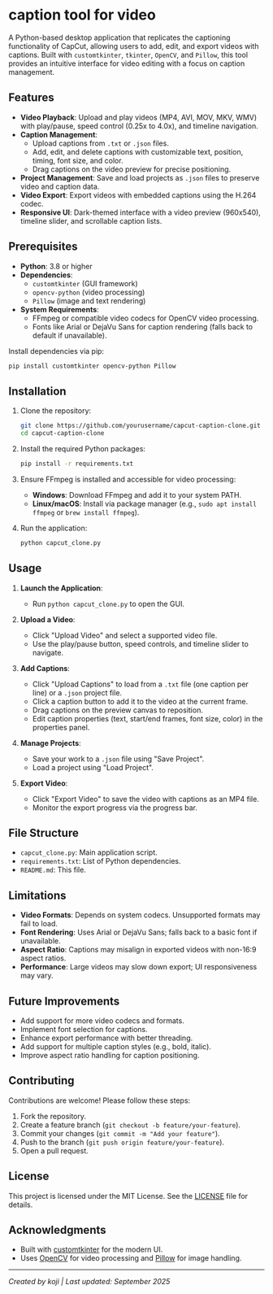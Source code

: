 # caption tool for video

A Python-based desktop application that replicates the captioning functionality of CapCut, allowing users to add, edit, and export videos with captions. Built with `customtkinter`, `tkinter`, `OpenCV`, and `Pillow`, this tool provides an intuitive interface for video editing with a focus on caption management.

## Features

- **Video Playback**: Upload and play videos (MP4, AVI, MOV, MKV, WMV) with play/pause, speed control (0.25x to 4.0x), and timeline navigation.
- **Caption Management**:
  - Upload captions from `.txt` or `.json` files.
  - Add, edit, and delete captions with customizable text, position, timing, font size, and color.
  - Drag captions on the video preview for precise positioning.
- **Project Management**: Save and load projects as `.json` files to preserve video and caption data.
- **Video Export**: Export videos with embedded captions using the H.264 codec.
- **Responsive UI**: Dark-themed interface with a video preview (960x540), timeline slider, and scrollable caption lists.

## Prerequisites

- **Python**: 3.8 or higher
- **Dependencies**:
  - `customtkinter` (GUI framework)
  - `opencv-python` (video processing)
  - `Pillow` (image and text rendering)
- **System Requirements**:
  - FFmpeg or compatible video codecs for OpenCV video processing.
  - Fonts like Arial or DejaVu Sans for caption rendering (falls back to default if unavailable).

Install dependencies via pip:

```bash
pip install customtkinter opencv-python Pillow
```

## Installation

1. Clone the repository:

   ```bash
   git clone https://github.com/yourusername/capcut-caption-clone.git
   cd capcut-caption-clone
   ```

2. Install the required Python packages:

   ```bash
   pip install -r requirements.txt
   ```

3. Ensure FFmpeg is installed and accessible for video processing:
   - **Windows**: Download FFmpeg and add it to your system PATH.
   - **Linux/macOS**: Install via package manager (e.g., `sudo apt install ffmpeg` or `brew install ffmpeg`).

4. Run the application:

   ```bash
   python capcut_clone.py
   ```

## Usage

1. **Launch the Application**:
   - Run `python capcut_clone.py` to open the GUI.

2. **Upload a Video**:
   - Click "Upload Video" and select a supported video file.
   - Use the play/pause button, speed controls, and timeline slider to navigate.

3. **Add Captions**:
   - Click "Upload Captions" to load from a `.txt` file (one caption per line) or a `.json` project file.
   - Click a caption button to add it to the video at the current frame.
   - Drag captions on the preview canvas to reposition.
   - Edit caption properties (text, start/end frames, font size, color) in the properties panel.

4. **Manage Projects**:
   - Save your work to a `.json` file using "Save Project".
   - Load a project using "Load Project".

5. **Export Video**:
   - Click "Export Video" to save the video with captions as an MP4 file.
   - Monitor the export progress via the progress bar.

## File Structure

- `capcut_clone.py`: Main application script.
- `requirements.txt`: List of Python dependencies.
- `README.md`: This file.

## Limitations

- **Video Formats**: Depends on system codecs. Unsupported formats may fail to load.
- **Font Rendering**: Uses Arial or DejaVu Sans; falls back to a basic font if unavailable.
- **Aspect Ratio**: Captions may misalign in exported videos with non-16:9 aspect ratios.
- **Performance**: Large videos may slow down export; UI responsiveness may vary.

## Future Improvements

- Add support for more video codecs and formats.
- Implement font selection for captions.
- Enhance export performance with better threading.
- Add support for multiple caption styles (e.g., bold, italic).
- Improve aspect ratio handling for caption positioning.

## Contributing

Contributions are welcome! Please follow these steps:

1. Fork the repository.
2. Create a feature branch (`git checkout -b feature/your-feature`).
3. Commit your changes (`git commit -m "Add your feature"`).
4. Push to the branch (`git push origin feature/your-feature`).
5. Open a pull request.

## License

This project is licensed under the MIT License. See the [LICENSE](LICENSE) file for details.

## Acknowledgments

- Built with [customtkinter](https://github.com/TomSchimansky/CustomTkinter) for the modern UI.
- Uses [OpenCV](https://opencv.org/) for video processing and [Pillow](https://python-pillow.org/) for image handling.

---

*Created by koji | Last updated: September 2025*
